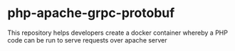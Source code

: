 # php-apache-grpc-protobuf
This repository helps developers create a docker container whereby a PHP code can be run to serve requests over apache server
